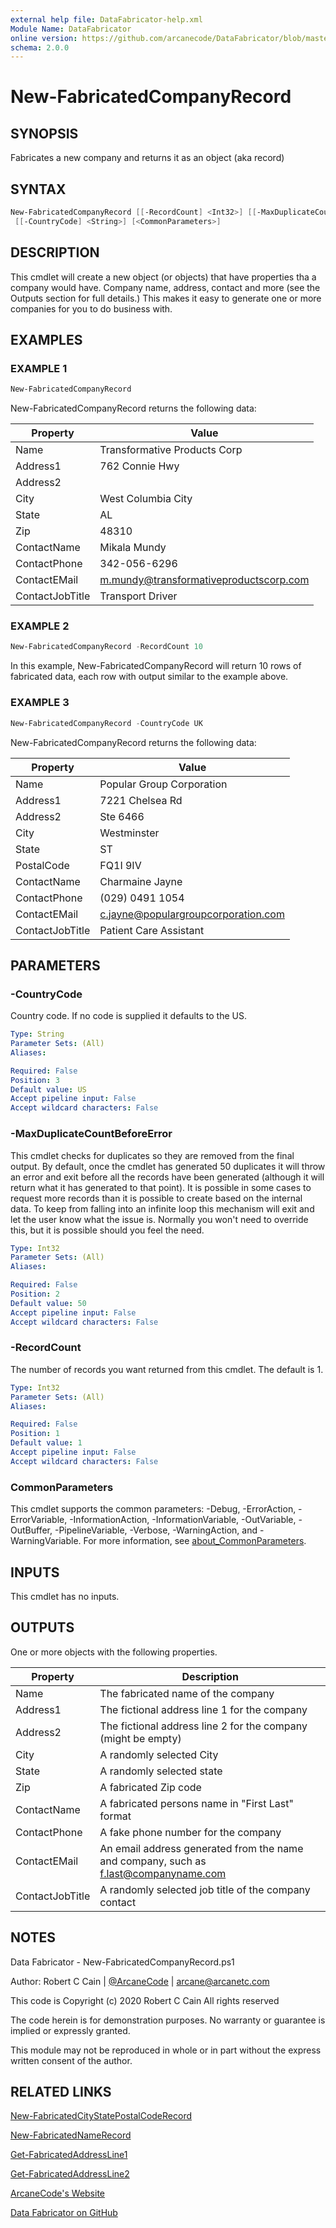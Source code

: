 ```yaml
---
external help file: DataFabricator-help.xml
Module Name: DataFabricator
online version: https://github.com/arcanecode/DataFabricator/blob/master/Documentation/New-FabricatedCityStatePostalCodeRecord.md
schema: 2.0.0
---
```


# New-FabricatedCompanyRecord

## SYNOPSIS

Fabricates a new company and returns it as an object (aka record)

## SYNTAX

```powershell
New-FabricatedCompanyRecord [[-RecordCount] <Int32>] [[-MaxDuplicateCountBeforeError] <Int32>]
 [[-CountryCode] <String>] [<CommonParameters>]
```

## DESCRIPTION

This cmdlet will create a new object (or objects) that have properties tha a company would have.
Company name, address, contact and more (see the Outputs section for full details.)
This makes it easy to generate one or more companies for you to do business with.

## EXAMPLES

### EXAMPLE 1

```powershell
New-FabricatedCompanyRecord
```

New-FabricatedCompanyRecord returns the following data:


Property | Value
| ----- | ------ |
Name            | Transformative Products Corp
Address1        | 762 Connie Hwy
Address2        |
City            | West Columbia City
State           | AL
Zip             | 48310
ContactName     | Mikala Mundy
ContactPhone    | 342-056-6296
ContactEMail    | m.mundy@transformativeproductscorp.com
ContactJobTitle | Transport Driver

### EXAMPLE 2

```powershell
New-FabricatedCompanyRecord -RecordCount 10
```

In this example, New-FabricatedCompanyRecord will return 10 rows of fabricated data, each row with output similar to the example above.

### EXAMPLE 3

```powershell
New-FabricatedCompanyRecord -CountryCode UK
```

New-FabricatedCompanyRecord returns the following data:


Property | Value
| ----- | ------ |
Name            | Popular Group Corporation
Address1        | 7221 Chelsea Rd
Address2        | Ste 6466
City            | Westminster
State           | ST
PostalCode      | FQ1I 9IV
ContactName     | Charmaine Jayne
ContactPhone    | (029) 0491 1054
ContactEMail    | c.jayne@populargroupcorporation.com
ContactJobTitle | Patient Care Assistant

## PARAMETERS

### -CountryCode

Country code.
If no code is supplied it defaults to the US.

```yaml
Type: String
Parameter Sets: (All)
Aliases:

Required: False
Position: 3
Default value: US
Accept pipeline input: False
Accept wildcard characters: False
```

### -MaxDuplicateCountBeforeError

This cmdlet checks for duplicates so they are removed from the final output.
By default, once the cmdlet has generated 50 duplicates it will throw an error and exit before all the records have been generated (although it will return what it has generated to that point).
It is possible in some cases to request more records than it is possible to create based on the internal data.
To keep from falling into an infinite loop this mechanism will exit and let the user know what the issue is.
Normally you won't need to override this, but it is possible should you feel the need.

```yaml
Type: Int32
Parameter Sets: (All)
Aliases:

Required: False
Position: 2
Default value: 50
Accept pipeline input: False
Accept wildcard characters: False
```

### -RecordCount

The number of records you want returned from this cmdlet.
The default is 1.

```yaml
Type: Int32
Parameter Sets: (All)
Aliases:

Required: False
Position: 1
Default value: 1
Accept pipeline input: False
Accept wildcard characters: False
```

### CommonParameters

This cmdlet supports the common parameters: -Debug, -ErrorAction, -ErrorVariable, -InformationAction, -InformationVariable, -OutVariable, -OutBuffer, -PipelineVariable, -Verbose, -WarningAction, and -WarningVariable. For more information, see [about_CommonParameters](http://go.microsoft.com/fwlink/?LinkID=113216).

## INPUTS

This cmdlet has no inputs.

## OUTPUTS

One or more objects with the following properties.

Property | Description
| ----- | ------ |
Name            | The fabricated name of the company
Address1        | The fictional address line 1 for the company
Address2        | The fictional address line 2 for the company (might be empty)
City            | A randomly selected City
State           | A randomly selected state
Zip             | A fabricated Zip code
ContactName     | A fabricated persons name in "First Last" format
ContactPhone    | A fake phone number for the company
ContactEMail    | An email address generated from the name and company, such as f.last@companyname.com
ContactJobTitle | A randomly selected job title of the company contact

## NOTES

Data Fabricator - New-FabricatedCompanyRecord.ps1

Author: Robert C Cain | [@ArcaneCode](https://twitter.com/arcanecode) | arcane@arcanetc.com

This code is Copyright (c) 2020 Robert C Cain All rights reserved

The code herein is for demonstration purposes.
No warranty or guarantee is implied or expressly granted.

This module may not be reproduced in whole or in part without
the express written consent of the author.

## RELATED LINKS

[New-FabricatedCityStatePostalCodeRecord](https://github.com/arcanecode/DataFabricator/blob/master/Documentation/New-FabricatedCityStatePostalCodeRecord.md)

[New-FabricatedNameRecord](https://github.com/arcanecode/DataFabricator/blob/master/Documentation/New-FabricatedNameRecord.md)

[Get-FabricatedAddressLine1](https://github.com/arcanecode/DataFabricator/blob/master/Documentation/Get-FabricatedAddressLine1.md)

[Get-FabricatedAddressLine2](https://github.com/arcanecode/DataFabricator/blob/master/Documentation/Get-FabricatedAddressLine2.md)

[ArcaneCode's Website](http://arcanecode.me)

[Data Fabricator on GitHub](http://datafabricator.com)
